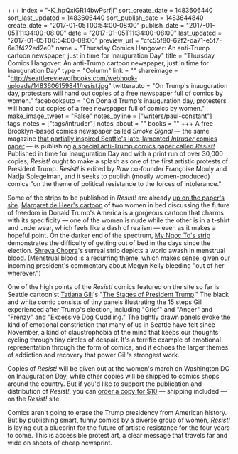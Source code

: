 +++
index = "-K_hpQxiGR14bwPsrfji"
sort_create_date = 1483606440
sort_last_updated = 1483606440
sort_publish_date = 1483644840
create_date = "2017-01-05T00:54:00-08:00"
publish_date = "2017-01-05T11:34:00-08:00"
date = "2017-01-05T11:34:00-08:00"
last_updated = "2017-01-05T00:54:00-08:00"
preview_url = "cfc55f80-62f2-da71-e5f7-6e3f422ed2e0"
name = "Thursday Comics Hangover: An anti-Trump cartoon newspaper, just in time for Inauguration Day"
title = "Thursday Comics Hangover: An anti-Trump cartoon newspaper, just in time for Inauguration Day"
type = "Column"
link = ""
shareimage = "http://seattlereviewofbooks.com/webhook-uploads/1483606159841/resist.jpg"
twitterauto = "On Trump's inauguration day, protesters will hand out copies of a free newspaper full of comics by women."
facebookauto = "On Donald Trump's inauguration day, protesters will hand out copies of a free newspaper full of comics by women."
make_image_tweet = "False"
notes_byline = ["writers/paul-constant"]
tags_notes = ["tags/intruder"]
notes_about = ""
books = ""
+++
A free Brooklyn-based comics newspaper called *Smoke Signal* — the same magazine [that partially inspired Seattle's late, lamented *Intruder* comics paper](http://www.seattlereviewofbooks.com/notes/2016/07/05/barging-right-on-in/) — is publishing [a special anti-Trump comics paper called *Resist!*](http://www.resistsubmission.com/about.html) Published in time for Inauguration Day and with a print run of over 30,000 copies, *Resist!* ought to make a splash as one of the first artistic protests of President Trump. *Resist!* is edited by *Raw* co-founder Françoise Mouly and Nadja Spiegelman, and it seeks to publish (mostly women-produced) comics "on the theme of political resistance to the forces of intolerance."

Some of the strips to be published in *Resist!* are already [up on the paper's site](http://www.resistsubmission.com/images). [Margaret de Heer's cartoon](http://www.resistsubmission.com/images/tuesday-3pm2435527) of two women in bed discussing the future of freedom in Donald Trump's America is a gorgeous cartoon that charms with its specificity — one of the women is nude while the other is in a t-shirt and underwear, which feels like a dash of realism — even as it makes a hopeful point. On the darker end of the spectrum, [My Ngoc To's strip](http://www.resistsubmission.com/images/wednesday-12-pm5191845) demonstrates the difficulty of getting out of bed in the days since the election. [Shreya Chopra](http://www.resistsubmission.com/images/friday-12pm4688116)'s surreal strip depicts a world awash in menstrual blood. (Menstrual blood is a recurring theme, which makes sense, given our incoming president's commentary about Megyn Kelly bleeding "out of her wherever.")

One of the high points of the *Resist!* comics featured on the site so far is Seattle cartoonist [Tatiana Gill](http://www.seattlereviewofbooks.com/authors/tatiana-gill/)'s "[The Stages of President Trump](http://www.resistsubmission.com/images/thursday-9am5812102)." The black and white comic consists of tiny panels illustrating the 15 steps Gill experienced after Trump's election, including "Grief" and "Anger" and "Frenzy" and "Excessive Dog Cuddling." The tightly drawn panels evoke the kind of emotional constriction that many of us in Seattle have felt since November, a kind of claustrophobia of the mind that keeps our thoughts cycling through tiny circles of despair. It's a terrific example of emotional representation through the form of comics, and it echoes the larger themes of addiction and recovery that power Gill's strongest work.

Copies of *Resist!* will be given out at the women's march on Washington DC on Inauguration Day, while other copies will be shipped to comics shops around the country. But if you'd like to support the publication and distribution of *Resist!*, you can [order a copy for $10](http://www.resistsubmission.com/store/p2/buy) — shipping included — on the *Resist!* site.

Comics aren't going to erase the Trump presidency from American history. But by publishing smart, funny comics by a diverse group of women, *Resist!* is laying out a blueprint for the future of artistic resistance for the four years to come. This is accessible protest art, a clear message that travels far and wide on sheets of cheap newsprint. 